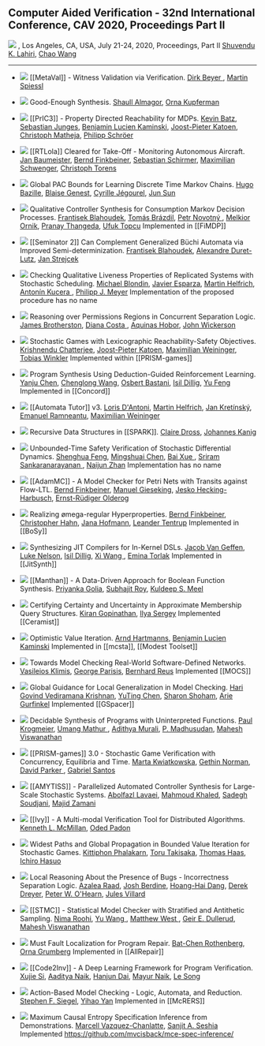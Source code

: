 ## Computer Aided Verification - 32nd International Conference, CAV 2020,  Proceedings Part II
[![](https://dblp.uni-trier.de/img/paper-oa.dark.hollow.16x16.png)](https://doi.org/https://doi.org/10.1007/978-3-030-53291-8) , Los Angeles, CA, USA, July 21-24, 2020, Proceedings, Part II 
[Shuvendu K. Lahiri](https://dblp.uni-trier.de/pid/32/2903.html), [Chao Wang ](https://dblp.uni-trier.de/pid/w/ChaoWang.html)

---
-   [![](https://dblp.uni-trier.de/img/paper-oa.dark.hollow.16x16.png)](https://doi.org/https://doi.org/10.1007/978-3-030-53291-8_10) [[MetaVal]] - Witness Validation via Verification.
    [Dirk Beyer ](https://dblp.uni-trier.de/pid/b/DirkBeyer1.html), [Martin Spiessl](https://dblp.uni-trier.de/pid/269/9790.html)

-   [![](https://dblp.uni-trier.de/img/paper-oa.dark.hollow.16x16.png)](https://doi.org/https://doi.org/10.1007/978-3-030-53291-8_28) Good-Enough Synthesis.
    [Shaull Almagor](https://dblp.uni-trier.de/pid/88/8556.html), [Orna Kupferman](https://dblp.uni-trier.de/pid/k/OrnaKupferman.html)

-   [![](https://dblp.uni-trier.de/img/paper-oa.dark.hollow.16x16.png)](https://doi.org/https://doi.org/10.1007/978-3-030-53291-8_27) [[PrIC3]] - Property Directed Reachability for MDPs.
    [Kevin Batz](https://dblp.uni-trier.de/pid/215/5068.html), [Sebastian Junges](https://dblp.uni-trier.de/pid/115/4386.html), [Benjamin Lucien Kaminski](https://dblp.uni-trier.de/pid/39/9937.html), [Joost-Pieter Katoen](https://dblp.uni-trier.de/pid/k/JoostPieterKatoen.html), [Christoph Matheja](https://dblp.uni-trier.de/pid/172/5070.html), [Philipp Schröer](https://dblp.uni-trier.de/pid/264/0074.html)

-   [![](https://dblp.uni-trier.de/img/paper-oa.dark.hollow.16x16.png)](https://doi.org/https://doi.org/10.1007/978-3-030-53291-8_3) [[RTLola]] Cleared for Take-Off - Monitoring Autonomous Aircraft.
    [Jan Baumeister](https://dblp.uni-trier.de/pid/253/1662.html), [Bernd Finkbeiner](https://dblp.uni-trier.de/pid/73/4443.html), [Sebastian Schirmer](https://dblp.uni-trier.de/pid/185/8889.html), [Maximilian Schwenger](https://dblp.uni-trier.de/pid/191/6041.html), [Christoph Torens](https://dblp.uni-trier.de/pid/33/9870.html)

-   [![](https://dblp.uni-trier.de/img/paper-oa.dark.hollow.16x16.png)](https://doi.org/https://doi.org/10.1007/978-3-030-53291-8_17) Global PAC Bounds for Learning Discrete Time Markov Chains.
    [Hugo Bazille](https://dblp.uni-trier.de/pid/150/7498.html), [Blaise Genest](https://dblp.uni-trier.de/pid/59/6859.html), [Cyrille Jégourel](https://dblp.uni-trier.de/pid/33/10826.html), [Jun Sun ](https://dblp.uni-trier.de/pid/s/JunSun1.html)

-   [![](https://dblp.uni-trier.de/img/paper-oa.dark.hollow.16x16.png)](https://doi.org/https://doi.org/10.1007/978-3-030-53291-8_22) Qualitative Controller Synthesis for Consumption Markov Decision Processes.
    [Frantisek Blahoudek](https://dblp.uni-trier.de/pid/131/6892.html), [Tomás Brázdil](https://dblp.uni-trier.de/pid/18/3197.html), [Petr Novotný ](https://dblp.uni-trier.de/pid/91/10961.html), [Melkior Ornik](https://dblp.uni-trier.de/pid/175/9333.html), [Pranay Thangeda](https://dblp.uni-trier.de/pid/265/6126.html), [Ufuk Topcu](https://dblp.uni-trier.de/pid/12/6659.html)
	Implemented in [[FiMDP]]

-   [![](https://dblp.uni-trier.de/img/paper-oa.dark.hollow.16x16.png)](https://doi.org/https://doi.org/10.1007/978-3-030-53291-8_2) [[Seminator 2]] Can Complement Generalized Büchi Automata via Improved Semi-determinization.
    [Frantisek Blahoudek](https://dblp.uni-trier.de/pid/131/6892.html), [Alexandre Duret-Lutz](https://dblp.uni-trier.de/pid/43/6032.html), [Jan Strejcek](https://dblp.uni-trier.de/pid/37/1716.html)

-   [![](https://dblp.uni-trier.de/img/paper-oa.dark.hollow.16x16.png)](https://doi.org/https://doi.org/10.1007/978-3-030-53291-8_20) Checking Qualitative Liveness Properties of Replicated Systems with Stochastic Scheduling.
    [Michael Blondin](https://dblp.uni-trier.de/pid/117/6024.html), [Javier Esparza](https://dblp.uni-trier.de/pid/e/JEsparza.html), [Martin Helfrich](https://dblp.uni-trier.de/pid/250/9258.html), [Antonín Kucera ](https://dblp.uni-trier.de/pid/k/AntoninKucera.html), [Philipp J. Meyer](https://dblp.uni-trier.de/pid/118/3833.html)
	Implementation of the proposed procedure has no name

-   [![](https://dblp.uni-trier.de/img/paper-oa.dark.hollow.16x16.png)](https://doi.org/https://doi.org/10.1007/978-3-030-53291-8_13) Reasoning over Permissions Regions in Concurrent Separation Logic.
    [James Brotherston](https://dblp.uni-trier.de/pid/77/3809.html), [Diana Costa ](https://dblp.uni-trier.de/pid/156/7127-1.html), [Aquinas Hobor](https://dblp.uni-trier.de/pid/26/3410.html), [John Wickerson](https://dblp.uni-trier.de/pid/21/7915.html)

-   [![](https://dblp.uni-trier.de/img/paper-oa.dark.hollow.16x16.png)](https://doi.org/https://doi.org/10.1007/978-3-030-53291-8_21) Stochastic Games with Lexicographic Reachability-Safety Objectives.
    [Krishnendu Chatterjee](https://dblp.uni-trier.de/pid/92/5602.html), [Joost-Pieter Katoen](https://dblp.uni-trier.de/pid/k/JoostPieterKatoen.html), [Maximilian Weininger](https://dblp.uni-trier.de/pid/194/2910.html), [Tobias Winkler](https://dblp.uni-trier.de/pid/66/750.html)
	Implemented within [[PRISM-games]]

-   [![](https://dblp.uni-trier.de/img/paper-oa.dark.hollow.16x16.png)](https://doi.org/https://doi.org/10.1007/978-3-030-53291-8_30) Program Synthesis Using Deduction-Guided Reinforcement Learning.
    [Yanju Chen](https://dblp.uni-trier.de/pid/05/4034.html), [Chenglong Wang](https://dblp.uni-trier.de/pid/94/9817.html), [Osbert Bastani](https://dblp.uni-trier.de/pid/21/11275.html), [Isil Dillig](https://dblp.uni-trier.de/pid/85/3688.html), [Yu Feng](https://dblp.uni-trier.de/pid/30/4550.html)
	Implemented in [[Concord]]

-   [![](https://dblp.uni-trier.de/img/paper-oa.dark.hollow.16x16.png)](https://doi.org/https://doi.org/10.1007/978-3-030-53291-8_1) [[Automata Tutor]] v3.
    [Loris D'Antoni](https://dblp.uni-trier.de/pid/85/770.html), [Martin Helfrich](https://dblp.uni-trier.de/pid/250/9258.html), [Jan Kretínský](https://dblp.uni-trier.de/pid/95/6511.html), [Emanuel Ramneantu](https://dblp.uni-trier.de/pid/264/5096.html), [Maximilian Weininger](https://dblp.uni-trier.de/pid/194/2910.html)

-   [![](https://dblp.uni-trier.de/img/paper-oa.dark.hollow.16x16.png)](https://doi.org/https://doi.org/10.1007/978-3-030-53291-8_11) Recursive Data Structures in [[SPARK]].
    [Claire Dross](https://dblp.uni-trier.de/pid/07/9840.html), [Johannes Kanig](https://dblp.uni-trier.de/pid/70/225.html)

-   [![](https://dblp.uni-trier.de/img/paper-oa.dark.hollow.16x16.png)](https://doi.org/https://doi.org/10.1007/978-3-030-53291-8_18) Unbounded-Time Safety Verification of Stochastic Differential Dynamics.
    [Shenghua Feng](https://dblp.uni-trier.de/pid/232/3100.html), [Mingshuai Chen](https://dblp.uni-trier.de/pid/169/1207.html), [Bai Xue ](https://dblp.uni-trier.de/pid/74/2716-1.html), [Sriram Sankaranarayanan ](https://dblp.uni-trier.de/pid/82/1542.html), [Naijun Zhan](https://dblp.uni-trier.de/pid/63/1911.html)
	Implementation has no name

-   [![](https://dblp.uni-trier.de/img/paper-oa.dark.hollow.16x16.png)](https://doi.org/https://doi.org/10.1007/978-3-030-53291-8_5) [[AdamMC]] - A Model Checker for Petri Nets with Transits against Flow-LTL.
    [Bernd Finkbeiner](https://dblp.uni-trier.de/pid/73/4443.html), [Manuel Gieseking](https://dblp.uni-trier.de/pid/165/2732.html), [Jesko Hecking-Harbusch](https://dblp.uni-trier.de/pid/210/2559.html), [Ernst-Rüdiger Olderog](https://dblp.uni-trier.de/pid/o/ErnstRudigerOlderog.html)

-   [![](https://dblp.uni-trier.de/img/paper-oa.dark.hollow.16x16.png)](https://doi.org/https://doi.org/10.1007/978-3-030-53291-8_4) Realizing ømega-regular Hyperproperties.
    [Bernd Finkbeiner](https://dblp.uni-trier.de/pid/73/4443.html), [Christopher Hahn](https://dblp.uni-trier.de/pid/91/9661.html), [Jana Hofmann](https://dblp.uni-trier.de/pid/246/5631.html), [Leander Tentrup](https://dblp.uni-trier.de/pid/143/2715.html)
	Implemented in [[BoSy]]

-   [![](https://dblp.uni-trier.de/img/paper-oa.dark.hollow.16x16.png)](https://doi.org/https://doi.org/10.1007/978-3-030-53291-8_29) Synthesizing JIT Compilers for In-Kernel DSLs.
    [Jacob Van Geffen](https://dblp.uni-trier.de/pid/190/7037.html), [Luke Nelson](https://dblp.uni-trier.de/pid/194/6735.html), [Isil Dillig](https://dblp.uni-trier.de/pid/85/3688.html), [Xi Wang ](https://dblp.uni-trier.de/pid/08/5760-5.html), [Emina Torlak](https://dblp.uni-trier.de/pid/55/1457.html)
	Implemented in [[JitSynth]]

-   [![](https://dblp.uni-trier.de/img/paper-oa.dark.hollow.16x16.png)](https://doi.org/https://doi.org/10.1007/978-3-030-53291-8_31) [[Manthan]] - A Data-Driven Approach for Boolean Function Synthesis.
    [Priyanka Golia](https://dblp.uni-trier.de/pid/265/6125.html), [Subhajit Roy](https://dblp.uni-trier.de/pid/95/621.html), [Kuldeep S. Meel](https://dblp.uni-trier.de/pid/129/1623.html)

-   [![](https://dblp.uni-trier.de/img/paper-oa.dark.hollow.16x16.png)](https://doi.org/https://doi.org/10.1007/978-3-030-53291-8_16) Certifying Certainty and Uncertainty in Approximate Membership Query Structures.
    [Kiran Gopinathan](https://dblp.uni-trier.de/pid/218/7694.html), [Ilya Sergey](https://dblp.uni-trier.de/pid/77/9770.html)
	Implemented [[Ceramist]]

-   [![](https://dblp.uni-trier.de/img/paper-oa.dark.hollow.16x16.png)](https://doi.org/https://doi.org/10.1007/978-3-030-53291-8_26) Optimistic Value Iteration.
    [Arnd Hartmanns](https://dblp.uni-trier.de/pid/89/7952.html), [Benjamin Lucien Kaminski](https://dblp.uni-trier.de/pid/39/9937.html)
	Implemented in [[mcsta]], [[Modest Toolset]]

-   [![](https://dblp.uni-trier.de/img/paper-oa.dark.hollow.16x16.png)](https://doi.org/https://doi.org/10.1007/978-3-030-53291-8_8) Towards Model Checking Real-World Software-Defined Networks.
    [Vasileios Klimis](https://dblp.uni-trier.de/pid/263/6824.html), [George Parisis](https://dblp.uni-trier.de/pid/12/4999.html), [Bernhard Reus](https://dblp.uni-trier.de/pid/28/3100.html)
	Implemented [[MOCS]]

-   [![](https://dblp.uni-trier.de/img/paper-oa.dark.hollow.16x16.png)](https://doi.org/https://doi.org/10.1007/978-3-030-53291-8_7) Global Guidance for Local Generalization in Model Checking.
    [Hari Govind Vediramana Krishnan](https://dblp.uni-trier.de/pid/204/2535.html), [YuTing Chen](https://dblp.uni-trier.de/pid/266/1508.html), [Sharon Shoham](https://dblp.uni-trier.de/pid/92/128.html), [Arie Gurfinkel](https://dblp.uni-trier.de/pid/44/3532.html)
	Implemented [[GSpacer]]

-   [![](https://dblp.uni-trier.de/img/paper-oa.dark.hollow.16x16.png)](https://doi.org/https://doi.org/10.1007/978-3-030-53291-8_32) Decidable Synthesis of Programs with Uninterpreted Functions.
    [Paul Krogmeier](https://dblp.uni-trier.de/pid/244/2375.html), [Umang Mathur ](https://dblp.uni-trier.de/pid/137/7835.html), [Adithya Murali](https://dblp.uni-trier.de/pid/234/8538.html), [P. Madhusudan](https://dblp.uni-trier.de/pid/m/PMadhusudan.html), [Mahesh Viswanathan ](https://dblp.uni-trier.de/pid/23/2759-1.html)

-   [![](https://dblp.uni-trier.de/img/paper-oa.dark.hollow.16x16.png)](https://doi.org/https://doi.org/10.1007/978-3-030-53291-8_25) [[PRISM-games]] 3.0 - Stochastic Game Verification with Concurrency, Equilibria and Time.
    [Marta Kwiatkowska](https://dblp.uni-trier.de/pid/k/MartaZKwiatkowska.html), [Gethin Norman](https://dblp.uni-trier.de/pid/59/1659.html), [David Parker ](https://dblp.uni-trier.de/pid/33/3095.html), [Gabriel Santos](https://dblp.uni-trier.de/pid/19/7786.html)

-   [![](https://dblp.uni-trier.de/img/paper-oa.dark.hollow.16x16.png)](https://doi.org/https://doi.org/10.1007/978-3-030-53291-8_24) [[AMYTISS]] - Parallelized Automated Controller Synthesis for Large-Scale Stochastic Systems.
    [Abolfazl Lavaei](https://dblp.uni-trier.de/pid/202/7474.html), [Mahmoud Khaled](https://dblp.uni-trier.de/pid/153/9945.html), [Sadegh Soudjani](https://dblp.uni-trier.de/pid/23/10279.html), [Majid Zamani](https://dblp.uni-trier.de/pid/34/9188.html)

-   [![](https://dblp.uni-trier.de/img/paper-oa.dark.hollow.16x16.png)](https://doi.org/https://doi.org/10.1007/978-3-030-53291-8_12) [[Ivy]] - A Multi-modal Verification Tool for Distributed Algorithms.
    [Kenneth L. McMillan](https://dblp.uni-trier.de/pid/m/KennethLMcMillan.html), [Oded Padon](https://dblp.uni-trier.de/pid/155/8122.html)

-   [![](https://dblp.uni-trier.de/img/paper-oa.dark.hollow.16x16.png)](https://doi.org/https://doi.org/10.1007/978-3-030-53291-8_19) Widest Paths and Global Propagation in Bounded Value Iteration for Stochastic Games.
    [Kittiphon Phalakarn](https://dblp.uni-trier.de/pid/187/5700.html), [Toru Takisaka](https://dblp.uni-trier.de/pid/156/0024.html), [Thomas Haas](https://dblp.uni-trier.de/pid/115/7079.html), [Ichiro Hasuo](https://dblp.uni-trier.de/pid/26/4542.html)

-   [![](https://dblp.uni-trier.de/img/paper-oa.dark.hollow.16x16.png)](https://doi.org/https://doi.org/10.1007/978-3-030-53291-8_14) Local Reasoning About the Presence of Bugs - Incorrectness Separation Logic.
    [Azalea Raad](https://dblp.uni-trier.de/pid/84/9528.html), [Josh Berdine](https://dblp.uni-trier.de/pid/61/1623.html), [Hoang-Hai Dang](https://dblp.uni-trier.de/pid/201/8129.html), [Derek Dreyer](https://dblp.uni-trier.de/pid/d/DerekDreyer.html), [Peter W. O'Hearn](https://dblp.uni-trier.de/pid/o/PeterWOHearn.html), [Jules Villard](https://dblp.uni-trier.de/pid/79/6376.html)

-   [![](https://dblp.uni-trier.de/img/paper-oa.dark.hollow.16x16.png)](https://doi.org/https://doi.org/10.1007/978-3-030-53291-8_23) [[STMC]] - Statistical Model Checker with Stratified and Antithetic Sampling.
    [Nima Roohi](https://dblp.uni-trier.de/pid/93/7539.html), [Yu Wang ](https://dblp.uni-trier.de/pid/02/5889-44.html), [Matthew West ](https://dblp.uni-trier.de/pid/16/1726-1.html), [Geir E. Dullerud](https://dblp.uni-trier.de/pid/d/GeirEDullerud.html), [Mahesh Viswanathan ](https://dblp.uni-trier.de/pid/23/2759-1.html)

-   [![](https://dblp.uni-trier.de/img/paper-oa.dark.hollow.16x16.png)](https://doi.org/https://doi.org/10.1007/978-3-030-53291-8_33) Must Fault Localization for Program Repair.
    [Bat-Chen Rothenberg](https://dblp.uni-trier.de/pid/189/1034.html), [Orna Grumberg](https://dblp.uni-trier.de/pid/g/OrnaGrumberg.html)
	Implemented in [[AllRepair]]

-   [![](https://dblp.uni-trier.de/img/paper-oa.dark.hollow.16x16.png)](https://doi.org/https://doi.org/10.1007/978-3-030-53291-8_9) [[Code2Inv]] - A Deep Learning Framework for Program Verification.
    [Xujie Si](https://dblp.uni-trier.de/pid/142/8449.html), [Aaditya Naik](https://dblp.uni-trier.de/pid/269/9481.html), [Hanjun Dai](https://dblp.uni-trier.de/pid/144/7311.html), [Mayur Naik](https://dblp.uni-trier.de/pid/92/6794.html), [Le Song](https://dblp.uni-trier.de/pid/94/3481.html)

-   [![](https://dblp.uni-trier.de/img/paper-oa.dark.hollow.16x16.png)](https://doi.org/https://doi.org/10.1007/978-3-030-53291-8_6) Action-Based Model Checking - Logic, Automata, and Reduction.
    [Stephen F. Siegel](https://dblp.uni-trier.de/pid/50/540.html), [Yihao Yan](https://dblp.uni-trier.de/pid/269/9604.html)
	Implemented in [[McRERS]]

-   [![](https://dblp.uni-trier.de/img/paper-oa.dark.hollow.16x16.png)](https://doi.org/https://doi.org/10.1007/978-3-030-53291-8_15) Maximum Causal Entropy Specification Inference from Demonstrations.
    [Marcell Vazquez-Chanlatte](https://dblp.uni-trier.de/pid/192/1518.html), [Sanjit A. Seshia](https://dblp.uni-trier.de/pid/s/SanjitASeshia.html)
	Implemented https://github.com/mvcisback/mce-spec-inference/


